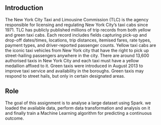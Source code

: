 ## Introduction
The New York City Taxi and Limousine Commission (TLC) is the agency responsible for licensing and regulating New York City’s taxi cabs since 1971. TLC has publicly published millions of trip records from both yellow and green taxi cabs.
Each record includes fields capturing pick-up and drop-off dates/times, locations, trip distances, itemised fares, rate types, payment types, and driver-reported passenger counts.
Yellow taxi cabs are the iconic taxi vehicles from New York city that have the right to pick up street-hailing passengers anywhere in the city. There are around 13,600 authorised taxis in New York City and each taxi must have a yellow medallion affixed to it.
Green taxis were introduced in August 2013 to improve taxi service and availability in the boroughs. Green taxis may respond to street hails, but only in certain designated areas.
## Role
The goal of this assignment is to analyse a large dataset using Spark. we loaded the available data, perform data transformation and analysis on it and finally train a Machine Learning algorithm for predicting a continuous outcome.

